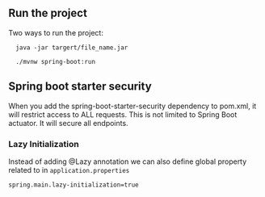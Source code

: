 ## Run the project

Two ways to run the project:

```shell
  java -jar targert/file_name.jar
```

```shell
  ./mvnw spring-boot:run
```

## Spring boot starter security
When you add the spring-boot-starter-security dependency to pom.xml, it will restrict access to ALL requests. This is not limited to Spring Boot actuator. It will secure all endpoints.


### Lazy Initialization
Instead of adding @Lazy annotation we can also define global property related to in `application.properties`
```properties
spring.main.lazy-initialization=true
```
